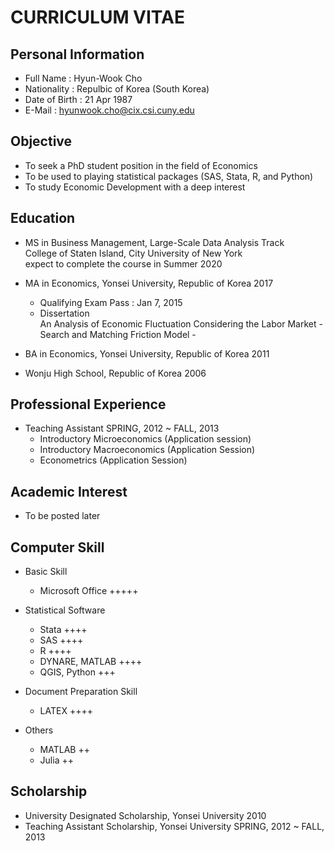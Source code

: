 # CURRICULUM VITAE

## Personal Information
- Full Name : Hyun-Wook Cho
- Nationality : Repulbic of Korea (South Korea)
- Date of Birth : 21 Apr 1987
- E-Mail : hyunwook.cho@cix.csi.cuny.edu

## Objective
- To seek a PhD student position in the field of Economics
- To be used to playing statistical packages (SAS, Stata, R, and Python)
- To study Economic Development with a deep interest

## Education
- MS in Business Management, Large-Scale Data Analysis Track \
College of Staten Island, City University of New York \
    expect to complete the course in Summer 2020 
    
- MA in Economics, Yonsei University, Republic of Korea          2017 
  * Qualifying Exam Pass : Jan 7, 2015
  * Dissertation\
  An Analysis of Economic Fluctuation Considering the Labor Market - Search and Matching Friction Model -
  
- BA in Economics, Yonsei University, Republic of Korea          2011 
- Wonju High School, Republic of Korea          2006 

## Professional Experience
- Teaching Assistant          SPRING, 2012 ~ FALL, 2013
  * Introductory Microeconomics (Application session)
  * Introductory Macroeconomics (Application Session)
  * Econometrics (Application Session)

## Academic Interest
- To be posted later 

## Computer Skill
- Basic Skill
  * Microsoft Office +++++
  
- Statistical Software
  * Stata ++++
  * SAS ++++
  * R ++++
  * DYNARE, MATLAB ++++
  * QGIS, Python +++
  
- Document Preparation Skill
  * LATEX ++++

- Others
  * MATLAB ++
  * Julia ++

## Scholarship
- University Designated Scholarship, Yonsei University          2010
- Teaching Assistant Scholarship, Yonsei University          SPRING, 2012 ~ FALL, 2013
